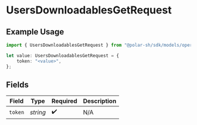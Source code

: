 # UsersDownloadablesGetRequest

## Example Usage

```typescript
import { UsersDownloadablesGetRequest } from "@polar-sh/sdk/models/operations";

let value: UsersDownloadablesGetRequest = {
    token: "<value>",
};
```

## Fields

| Field              | Type               | Required           | Description        |
| ------------------ | ------------------ | ------------------ | ------------------ |
| `token`            | *string*           | :heavy_check_mark: | N/A                |